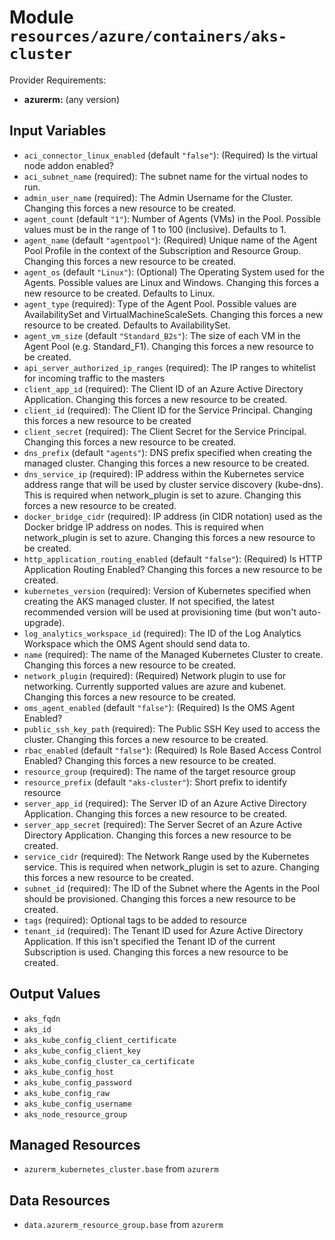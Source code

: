 
# Module `resources/azure/containers/aks-cluster`

Provider Requirements:
* **azurerm:** (any version)

## Input Variables
* `aci_connector_linux_enabled` (default `"false"`): (Required) Is the virtual node addon enabled?
* `aci_subnet_name` (required): The subnet name for the virtual nodes to run.
* `admin_user_name` (required): The Admin Username for the Cluster. Changing this forces a new resource to be created.
* `agent_count` (default `"1"`): Number of Agents (VMs) in the Pool. Possible values must be in the range of 1 to 100 (inclusive). Defaults to 1.
* `agent_name` (default `"agentpool"`): (Required) Unique name of the Agent Pool Profile in the context of the Subscription and Resource Group. Changing this forces a new resource to be created.
* `agent_os` (default `"Linux"`): (Optional) The Operating System used for the Agents. Possible values are Linux and Windows. Changing this forces a new resource to be created. Defaults to Linux.
* `agent_type` (required): Type of the Agent Pool. Possible values are AvailabilitySet and VirtualMachineScaleSets. Changing this forces a new resource to be created. Defaults to AvailabilitySet.
* `agent_vm_size` (default `"Standard_B2s"`): The size of each VM in the Agent Pool (e.g. Standard_F1). Changing this forces a new resource to be created.
* `api_server_authorized_ip_ranges` (required): The IP ranges to whitelist for incoming traffic to the masters
* `client_app_id` (required):  The Client ID of an Azure Active Directory Application. Changing this forces a new resource to be created.
* `client_id` (required):  The Client ID for the Service Principal. Changing this forces a new resource to be created
* `client_secret` (required): The Client Secret for the Service Principal. Changing this forces a new resource to be created.
* `dns_prefix` (default `"agents"`): DNS prefix specified when creating the managed cluster. Changing this forces a new resource to be created.
* `dns_service_ip` (required): IP address within the Kubernetes service address range that will be used by cluster service discovery (kube-dns). This is required when network_plugin is set to azure. Changing this forces a new resource to be created.
* `docker_bridge_cidr` (required): IP address (in CIDR notation) used as the Docker bridge IP address on nodes. This is required when network_plugin is set to azure. Changing this forces a new resource to be created.
* `http_application_routing_enabled` (default `"false"`): (Required) Is HTTP Application Routing Enabled? Changing this forces a new resource to be created.
* `kubernetes_version` (required): Version of Kubernetes specified when creating the AKS managed cluster. If not specified, the latest recommended version will be used at provisioning time (but won't auto-upgrade).
* `log_analytics_workspace_id` (required): The ID of the Log Analytics Workspace which the OMS Agent should send data to.
* `name` (required): The name of the Managed Kubernetes Cluster to create. Changing this forces a new resource to be created.
* `network_plugin` (required):  (Required) Network plugin to use for networking. Currently supported values are azure and kubenet. Changing this forces a new resource to be created.
* `oms_agent_enabled` (default `"false"`): (Required) Is the OMS Agent Enabled?
* `public_ssh_key_path` (required): The Public SSH Key used to access the cluster. Changing this forces a new resource to be created.
* `rbac_enabled` (default `"false"`): (Required) Is Role Based Access Control Enabled? Changing this forces a new resource to be created.
* `resource_group` (required): The name of the target resource group
* `resource_prefix` (default `"aks-cluster"`): Short prefix to identify resource
* `server_app_id` (required): The Server ID of an Azure Active Directory Application. Changing this forces a new resource to be created.
* `server_app_secret` (required): The Server Secret of an Azure Active Directory Application. Changing this forces a new resource to be created.
* `service_cidr` (required): The Network Range used by the Kubernetes service. This is required when network_plugin is set to azure. Changing this forces a new resource to be created.
* `subnet_id` (required): The ID of the Subnet where the Agents in the Pool should be provisioned. Changing this forces a new resource to be created.
* `tags` (required): Optional tags to be added to resource
* `tenant_id` (required): The Tenant ID used for Azure Active Directory Application. If this isn't specified the Tenant ID of the current Subscription is used. Changing this forces a new resource to be created.

## Output Values
* `aks_fqdn`
* `aks_id`
* `aks_kube_config_client_certificate`
* `aks_kube_config_client_key`
* `aks_kube_config_cluster_ca_certificate`
* `aks_kube_config_host`
* `aks_kube_config_password`
* `aks_kube_config_raw`
* `aks_kube_config_username`
* `aks_node_resource_group`

## Managed Resources
* `azurerm_kubernetes_cluster.base` from `azurerm`

## Data Resources
* `data.azurerm_resource_group.base` from `azurerm`

